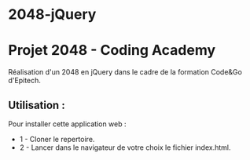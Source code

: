 # 2048-jQuery

# Projet 2048 - Coding Academy

Réalisation d'un 2048 en jQuery dans le cadre de la formation Code&Go d'Epitech.

## Utilisation :

Pour installer cette application web : 

* 1 - Cloner le repertoire.
* 2 - Lancer dans le navigateur de votre choix le fichier      index.html.
